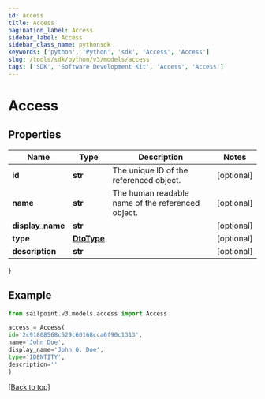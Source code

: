 ```yaml
---
id: access
title: Access
pagination_label: Access
sidebar_label: Access
sidebar_class_name: pythonsdk
keywords: ['python', 'Python', 'sdk', 'Access', 'Access'] 
slug: /tools/sdk/python/v3/models/access
tags: ['SDK', 'Software Development Kit', 'Access', 'Access']
---
```


# Access


## Properties

Name | Type | Description | Notes
------------ | ------------- | ------------- | -------------
**id** | **str** | The unique ID of the referenced object. | [optional] 
**name** | **str** | The human readable name of the referenced object. | [optional] 
**display_name** | **str** |  | [optional] 
**type** | [**DtoType**](dto-type) |  | [optional] 
**description** | **str** |  | [optional] 
}

## Example

```python
from sailpoint.v3.models.access import Access

access = Access(
id='2c91808568c529c60168cca6f90c1313',
name='John Doe',
display_name='John Q. Doe',
type='IDENTITY',
description=''
)

```
[[Back to top]](#) 

